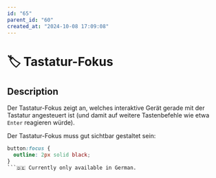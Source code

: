 ```yaml
---
id: "65"
parent_id: "60"
created_at: "2024-10-08 17:09:08"
---
```


# 🏷️ Tastatur-Fokus

## Description

Der Tastatur-Fokus zeigt an, welches interaktive Gerät gerade mit der Tastatur angesteuert ist (und damit auf weitere Tastenbefehle wie etwa `Enter` reagieren würde).

Der Tastatur-Fokus muss gut sichtbar gestaltet sein:

```css
button:focus {
  outline: 2px solid black;
}
```🇩🇪 Currently only available in German.
